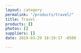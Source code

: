 ```yaml
---
layout: category
permalink: "/products/travel/"
title: Travel
products: []
photos: []
suppliers: []
date: 2019-03-29 18:19:17 -0500

---
```

